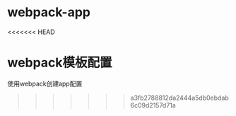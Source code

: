 # webpack-app
<<<<<<< HEAD

webpack模板配置
=======
使用webpack创建app配置
>>>>>>> a3fb2788812da2444a5db0ebdab6c09d2157d71a
